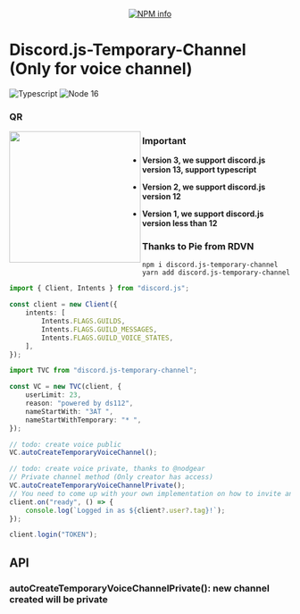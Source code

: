 <div align="center">
  <p>
    <a href="https://nodei.co/npm/discord.js-temporary-channel/">
    <img src="https://nodei.co/npm/discord.js-temporary-channel.png?downloads=true&stars=true" alt="NPM info" /></a>
  </p>
</div>

# Discord.js-Temporary-Channel (Only for voice channel)

![Typescript](https://img.shields.io/badge/Typescript-4.4.x.dev-brightgreen.svg?logo=typescript&style=for-the-badge)
![Node 16](https://img.shields.io/badge/NodeJS-16.6.1-brightgreen.svg?logo=node.js&style=for-the-badge)

### QR

<img align="left" width="235" height="235" src="./qrcode/invite.gif">

### Important

-   **Version 3, we support discord.js version 13, support typescript**

-   **Version 2, we support discord.js version 12**

-   **Version 1, we support discord.js version less than 12**

### Thanks to Pie from RDVN

```npm
npm i discord.js-temporary-channel
yarn add discord.js-temporary-channel
```

```ts
import { Client, Intents } from "discord.js";

const client = new Client({
    intents: [
        Intents.FLAGS.GUILDS,
        Intents.FLAGS.GUILD_MESSAGES,
        Intents.FLAGS.GUILD_VOICE_STATES,
    ],
});

import TVC from "discord.js-temporary-channel";

const VC = new TVC(client, {
    userLimit: 23,
    reason: "powered by ds112",
    nameStartWith: "3AT ",
    nameStartWithTemporary: "* ",
});

// todo: create voice public
VC.autoCreateTemporaryVoiceChannel();

// todo: create voice private, thanks to @nodgear
// Private channel method (Only creator has access)
VC.autoCreateTemporaryVoiceChannelPrivate();
// You need to come up with your own implementation on how to invite another users to this channel.
client.on("ready", () => {
    console.log(`Logged in as ${client?.user?.tag}!`);
});

client.login("TOKEN");
```

## API

### autoCreateTemporaryVoiceChannelPrivate(): new channel created will be private

```

```

